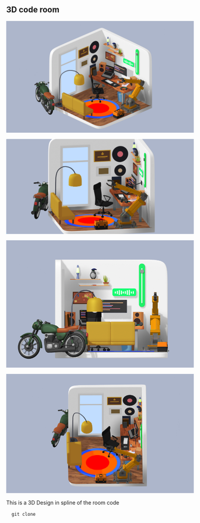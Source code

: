 ## 3D code room

![code room](img/1st.PNG)

![code room](img/2nd.PNG)

![code room](img/3rd.PNG)

![code room](img/4th.PNG)

This is a 3D Design in spline of the room code 


~~~
  git clone
~~~


